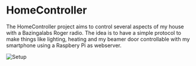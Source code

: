 HomeController
==============

The HomeController project aims to control several aspects of my house with a Bazingalabs Roger radio.
The idea is to have a simple protocol to make things like lighting, heating and my beamer door controllable with my smartphone
using a Raspbery Pi as webserver.


![Setup](https://raw.github.com/erikkallen/HomeController/master/HomeController.png)
